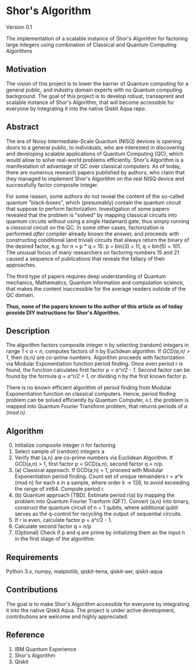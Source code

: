 # Shor's Algorithm
Version 0.1

The implementation of a scalable instance of Shor's Algorithm for factoring large integers using combination of Classical and Quantum Computing Algorithms

## Motivation
The vision of this project is to lower the barrier of Quantum computing for a general public, and industry domain experts with no Quantum computing background. The goal of this project is to develop robust, transaprent and scalable instance of Shor's Algorithm, that will become accessible for everyone by integrating it into the native Qiskit Aqua repo.

## Abstract
The era of Noisy Intermediate-Scale Quantum (NISQ) devices is opening doors to a general public, to individuals, who are interested in discovering and developing scalable applications of Quantum Computing (QC), which would allow to solve real-world problems efficiently. Shor's Algorithm is a manifestation of advantage of QC over classical computers. As of today, there are numerous research papers published by authors, who claim that they managed to implement Shor's Algorithm on the real NISQ device and successfully factor composite integer.

For some reason, some authors do not reveal the content of the so-called quantum "black-boxes", which (presumably) contain the quantum circuit that suppose to perform factorization. Investigation of some papers revealed that the problem is "solved" by mapping classical circuits into quantum circuits without using a single Hadamard gate, thus simply running a *classical* circuit on the QC. In some other cases, factorization is performed *after* compiler already knows the answer, and proceeds with constructing conditional (and trivial) circuits that always return the binary of the desired factor, e.g. for n = p * q = 15: p = bin(3) = 11, q = bin(5) = 101. The unusual focus of many researchers on factoring numbers 15 and 21 caused a sequence of publications that reveals the fallacy of their approaches.

The third type of papers requires deep understanding of Quantum mechanics, Mathematics, Quantum information and computation science, that makes the content inaccessible for the average readers outside of the QC domain.

**Thus, none of the papers known to the author of this article as of today provide DIY instructions for Shor's Algorithm.**

## Description
The algorithm factors composite integer n by selecting (random) integers in range *1 < a < n*, computes factors of n by Euclidean algorithm. If *GCD(a,n) > 1*, then *{a,n}* are co-prime numbers. Algorithm proceeds with factorization via Modular Exponentiation function period finding. Once even period r is found, the function calculates first factor *p = a^r/2 - 1*. Second factor can be found by the formula *q = a^r/2 + 1*, or dividing n by the first known factor p.

There is no known efficient algorithm of period finding from Modular Exponentiation function on classical computers. Hence, period finding problem can be solved efficiently by Quantum Computer, s.t. the problem is mapped into Quantum Fourier Transform problem, that returns periods of *a (mod n)*.

## Algorithm
0. Initialize composite integer n for factoring
1. Select sample of (random) integers a
2. Verify that {a,n} are co-prime numbers via Euclidean Algorithm. If GCD(a,n) > 1, first factor p = GCD(a,n), second factor q = n/p.
3. (a) Classical approach. If GCD(a,n) = 1, proceed with Modular Exponentiation period finding. Count set of unique remainders r = a^k (mod n) for each a in a sample, where order k -> 128, to avoid exceeding the range of int64. Compute period r.
3. (b) Quantum approach [TBD]. Estimate period r(a) by mapping the problem into Quantum Fourier Tranform (QFT). Convert {a,n} into binary, construct the quantum circuit of n + 1 qubits, where additional qubit serves as the q-control for recycling the output of sequential circuits.
4. If r is even, calculate factor p = a^r/2 - 1.
5. Calculate second factor q = n/p
6. (Optional) Check if p and q are prime by initializing them as the input n in the first stage of the algorithm.

## Requirements
Python 3.x, numpy, matplotlib, qiskit-terra, qiskit-aer, qiskit-aqua

## Contributions
The goal is to make Shor's Algorithm accessible for everyone by integrating it into the native Qiskit Aqua. The project is under active development, contributions are welcome and highly appreciated.

## Reference
1. IBM Quantum Experience
2. Shor's Algorithm
3. Qiskit
